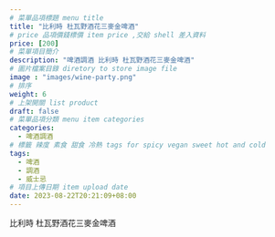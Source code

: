 ```yaml
---
# 菜單品項標題 menu title 
title: "比利時 杜瓦野酒花三麥金啤酒"
# price 品項價錢標價 item price ,交給 shell 差入資料
price: [200] 
# 菜單項目簡介 
description: "啤酒調酒 比利時 杜瓦野酒花三麥金啤酒"
# 圖片檔案目錄 diretory to store image file
image : "images/wine-party.png"
# 排序
weight: 6 
# 上架開關 list product 
draft: false
# 菜單品項分類 menu item categories 
categories:
  - 啤酒調酒 
# 標籤 辣度 素食 甜食 冷熱 tags for spicy vegan sweet hot and cold 
tags:
  - 啤酒
  - 調酒 
  - 威士忌
# 項目上傳日期 item upload date 
date: 2023-08-22T20:21:09+08:00
---
```


 比利時 杜瓦野酒花三麥金啤酒
